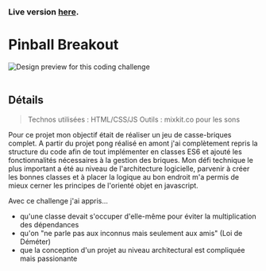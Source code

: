 ### Live version [here](https://virginiebouvarel.github.io/projets_perso/breakout).

# Pinball Breakout

![Design preview for this coding challenge](./src/preview.jpg)<br><br>

## Détails

> Technos utilisées : HTML/CSS/JS
> Outils : mixkit.co pour les sons

Pour ce projet mon objectif était de réaliser un jeu de casse-briques complet.
A partir du projet pong réalisé en amont j'ai complètement repris la structure du code afin de tout implémenter en classes ES6 et ajouté les fonctionnalités nécessaires à la gestion des briques.
Mon défi technique le plus important a été au niveau de l'architecture logicielle, parvenir à créer les bonnes classes et à placer la logique au bon endroit m'a permis de mieux cerner les principes de l'orienté objet en javascript.

Avec ce challenge j'ai appris...
- qu'une classe devait s'occuper d'elle-même pour éviter la multiplication des dépendances
- qu'on "ne parle pas aux inconnus mais seulement aux amis" (Loi de Déméter)
- que la conception d'un projet au niveau architectural est compliquée mais passionante

